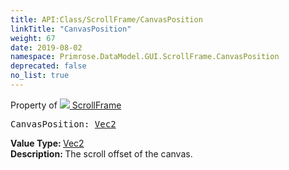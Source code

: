 ```yaml
---
title: API:Class/ScrollFrame/CanvasPosition
linkTitle: "CanvasPosition"
weight: 67
date: 2019-08-02
namespace: Primrose.DataModel.GUI.ScrollFrame.CanvasPosition
deprecated: false
no_list: true
---
```

Property of <a href="/docs/api-reference/Class/ScrollFrame"><img src="/icons/silk/frame.png"/>&nbsp;ScrollFrame</a>
<pre class="method-declaration">
CanvasPosition: <a class="type" href="/docs/api-reference/DataType/Vec2">Vec2</a></pre>
<b>Value Type: </b>
<a class="type" href="/docs/api-reference/DataType/Vec2">Vec2</a>
<br/>
<b>Description: </b>
The scroll offset of the canvas.

